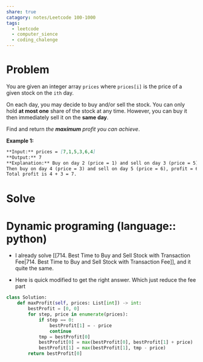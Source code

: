 ```yaml
---
share: true
catagory: notes/Leetcode 100-1000
tags:
  - leetcode
  - computer_sience
  - coding_chalenge
---
```


# Problem

You are given an integer array `prices` where `prices[i]` is the price of a given stock on the `ith` day.

On each day, you may decide to buy and/or sell the stock. You can only hold **at most one** share of the stock at any time. However, you can buy it then immediately sell it on the **same day**.

Find and return _the **maximum** profit you can achieve_.

**Example 1:**
```markdown
**Input:** prices = [7,1,5,3,6,4]
**Output:** 7
**Explanation:** Buy on day 2 (price = 1) and sell on day 3 (price = 5), profit = 5-1 = 4.
Then buy on day 4 (price = 3) and sell on day 5 (price = 6), profit = 6-3 = 3.
Total profit is 4 + 3 = 7.
```

# Solve

# Dynamic programing (language:: python)

- I already solve [[714. Best Time to Buy and Sell Stock with Transaction Fee|714. Best Time to Buy and Sell Stock with Transaction Fee]],  and it quite the same.

- Here is quick modified to get the right answer. Which just reduce the fee part
```python
class Solution:
    def maxProfit(self, prices: List[int]) -> int:
        bestProfit = [0, 0]
        for step, price in enumerate(prices):
            if step == 0:
                bestProfit[1] = - price
                continue
            tmp = bestProfit[0]
            bestProfit[0] = max(bestProfit[0], bestProfit[1] + price)
            bestProfit[1] = max(bestProfit[1], tmp - price)
        return bestProfit[0]
```
